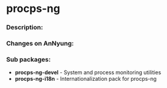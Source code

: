 # procps-ng

### Description:


### Changes on AnNyung:


### Sub packages:
* **procps-ng-devel** - System and process monitoring utilities
* **procps-ng-i18n** - Internationalization pack for procps-ng